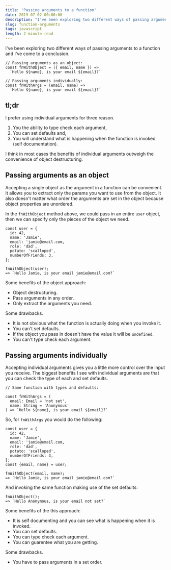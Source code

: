```yaml
---
title: 'Passing arguments to a function'
date: 2019-07-02 00:00:00
description: "I've been exploring two different ways of passing arguments to a function. Here's what I've found."
slug: function-arguments
tags: javascript
length: 2 minute read
---
```


I've been exploring two different ways of passing arguments to a function and I've come to a conclusion.

```
// Passing arguments as an object:
const fnWithObject = ({ email, name }) =>
  `Hello ${name}, is your email ${email}?`

// Passing arguments individually:
const fnWithArgs = (email, name) =>
  `Hello ${name}, is your email ${email}?`
```

## tl;dr

I prefer using individual arguments for three reason.

1. You the ability to type check each argument,
2. You can set defaults and,
3. You will understand what is happening when the function is invoked (self documentation).

I think in most cases the benefits of individual arguments outweigh the convenience of object destructuring.

## Passing arguments as an object

Accepting a single object as the argument in a function can be convenient. It allows you to extract only the params you want to use from the object. It also doesn't matter what order the arguments are set in the object because object properties are unordered.

In the `fnWithObject` method above, we could pass in an entire `user` object, then we can specify only the pieces of the object we need.

```
const user = {
  id: 42,
  name: 'Jamie',
  email: 'jamie@email.com,
  role: 'dad',
  potato: 'scalloped',
  numberOfFriends: 3,
};

fnWithObject(user);
=> `Hello Jamie, is your email jamie@email.com?`
```

Some benefits of the object approach:

- Object destructuring.
- Pass arguments in any order.
- Only extract the arguments you need.

Some drawbacks.

- It is not obvious what the function is actually doing when you invoke it.
- You can't set defaults.
- If the object you pass in doesn't have the value it will be `undefined`.
- You can't type check each argument.

## Passing arguments individually

Accepting individual arguments gives you a little more control over the input you receive. The biggest benefits I see with individual arguments are that you can check the type of each and set defaults.

```
// Same function with types and defaults:

const fnWithArgs = (
  email: Email = 'not set',
  name: String = 'Anonymous'
) => `Hello ${name}, is your email ${email}?`
```

So, for `fnWithArgs` you would do the following:

```
const user = {
  id: 42,
  name: 'Jamie',
  email: 'jamie@email.com,
  role: 'dad',
  potato: 'scalloped',
  numberOfFriends: 3,
};
const {email, name} = user;

fnWithObject(email, name);
=> `Hello Jamie, is your email jamie@email.com?`
```

And invoking the same function making use of the set defaults:

```
fnWithObject();
=> `Hello Anonymous, is your email not set?`
```

Some benefits of the this approach:

- It is self documenting and you can see what is happening when it is invoked.
- You can set defaults.
- You can type check each argument.
- You can guarentee what you are getting.

Some drawbacks.

- You have to pass arguments in a set order.
